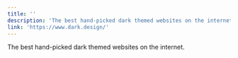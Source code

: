 ```yaml
---
title: ''
description: 'The best hand-picked dark themed websites on the internet.'
link: 'https://www.dark.design/'
---
```

The best hand-picked dark themed websites on the internet.